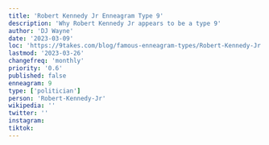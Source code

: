 ```yaml
---
title: 'Robert Kennedy Jr Enneagram Type 9'
description: 'Why Robert Kennedy Jr appears to be a type 9'
author: 'DJ Wayne'
date: '2023-03-09'
loc: 'https://9takes.com/blog/famous-enneagram-types/Robert-Kennedy-Jr'
lastmod: '2023-03-26'
changefreq: 'monthly'
priority: '0.6'
published: false
enneagram: 9
type: ['politician']
person: 'Robert-Kennedy-Jr'
wikipedia: ''
twitter: ''
instagram:
tiktok:
---
```

